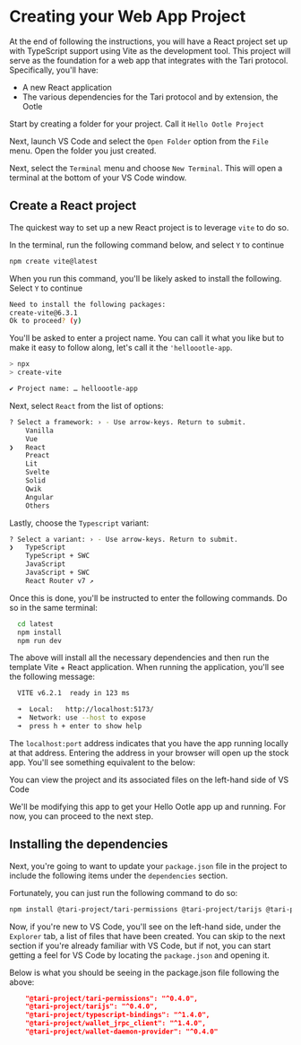 # Creating your Web App Project
At the end of following the instructions, you will have a React project set up with TypeScript support using Vite as the development tool. This project will serve as the foundation for a web app that integrates with the Tari protocol. Specifically, you'll have:

- A new React application
- The various dependencies for the Tari protocol and by extension, the Ootle

Start by creating a folder for your project. Call it `Hello Ootle Project`

Next, launch VS Code and select the `Open Folder` option from the `File` menu. Open the folder you just created.

Next, select the `Terminal` menu and choose `New Terminal`. This will open a terminal at the bottom of your VS Code window.

## Create a React project

The quickest way to set up a new React project is to leverage `vite` to do so.

In the terminal, run the following command below, and select `Y` to continue

```bash
npm create vite@latest
```

When you run this command, you'll be likely asked to install the following. Select `Y` to continue

```bash
Need to install the following packages:
create-vite@6.3.1
Ok to proceed? (y)
```

You'll be asked to enter a project name. You can call it what you like but to make it easy to follow along, let's call it the `'helloootle-app`. 

```bash
> npx
> create-vite

✔ Project name: … helloootle-app
```
Next, select `React` from the list of options:

```bash
? Select a framework: › - Use arrow-keys. Return to submit.
    Vanilla
    Vue
❯   React
    Preact
    Lit
    Svelte
    Solid
    Qwik
    Angular
    Others
```

Lastly, choose the `Typescript` variant:

```bash
? Select a variant: › - Use arrow-keys. Return to submit.
❯   TypeScript
    TypeScript + SWC
    JavaScript
    JavaScript + SWC
    React Router v7 ↗
```

Once this is done, you'll be instructed to enter the following commands. Do so in the same terminal:

```bash
  cd latest
  npm install
  npm run dev
```

The above will install all the necessary dependencies and then run the template Vite + React application. When running the application, you'll see the following message:

```bash
  VITE v6.2.1  ready in 123 ms

  ➜  Local:   http://localhost:5173/
  ➜  Network: use --host to expose
  ➜  press h + enter to show help
```

The `localhost:port` address indicates that you have the app running locally at that address. Entering the address in your browser will open up the stock app. You'll see something equivalent to the below:

You can view the project and its associated files on the left-hand side of VS Code

We'll be modifying this app to get your Hello Ootle app up and running. For now, you can proceed to the next step.

## Installing the dependencies

Next, you're going to want to update your `package.json` file in the project to include the following items under the `dependencies` section.

Fortunately, you can just run the following command to do so:

```bash
npm install @tari-project/tari-permissions @tari-project/tarijs @tari-project/typescript-bindings @tari-project/wallet_jrpc_client @tari-project/wallet-daemon-provider @tari-project/tari-universe-signer @tari-project/wallet-connect-signer
```

Now, if you're new to VS Code, you'll see on the left-hand side, under the `Explorer` tab, a list of files that have been created. You can skip to the next section if you're already familiar with VS Code, but if not, you can start getting a feel for VS Code by locating the `package.json` and opening it.

Below is what you should be seeing in the package.json file following the above:

```json
    "@tari-project/tari-permissions": "^0.4.0",
    "@tari-project/tarijs": "^0.4.0",
    "@tari-project/typescript-bindings": "^1.4.0",
    "@tari-project/wallet_jrpc_client": "^1.4.0",
    "@tari-project/wallet-daemon-provider": "^0.4.0"
```